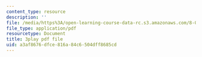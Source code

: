 ```yaml
---
content_type: resource
description: ''
file: /media/https%3A/open-learning-course-data-rc.s3.amazonaws.com/8-04-quantum-physics-i-spring-2016/a3af8676dfce816a84c6504dff8685cd_c5yzy1S3gPg.pdf
file_type: application/pdf
resourcetype: Document
title: 3play pdf file
uid: a3af8676-dfce-816a-84c6-504dff8685cd
---
```

